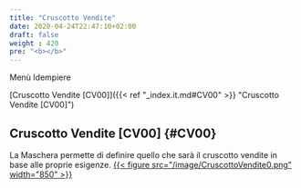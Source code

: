 ```yaml
---
title: "Cruscotto Vendite"
date: 2020-04-24T22:47:10+02:00
draft: false
weight : 420
pre: "<b></b>"
---
```


Menù Idempiere

[Cruscotto Vendite [CV00]]({{< ref "_index.it.md#CV00" >}} "Cruscotto Vendite [CV00]") <br>

## Cruscotto Vendite [CV00] {#CV00}
La Maschera permette di definire quello che sarà il cruscotto vendite in base alle proprie esigenze.
[{{< figure src="/image/CruscottoVendite0.png"  width="850"  >}}](/image/CruscottoVendite0.png)

